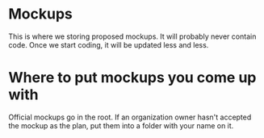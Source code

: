 # Mockups
This is where we storing proposed mockups.  It will probably never contain code.  Once we start coding, it will be updated less and less.

# Where to put mockups you come up with
Official mockups go in the root.  If an organization owner hasn't accepted the mockup as the plan, put them into a folder with your name on it.
